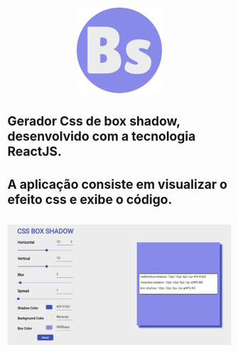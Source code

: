 <h1 align="center">
  <img src="./src/.github/favicon.png">
</h1>

<h1 align="center">
  <h1>Gerador Css de box shadow, desenvolvido com a tecnologia ReactJS.</h1>

  <h1>A aplicação consiste em visualizar o efeito css e exibe o código.</h1>
 
</h1>


<h1 align="center">
  <img src="./src/.github/box-shadow.PNG">
</h1>

